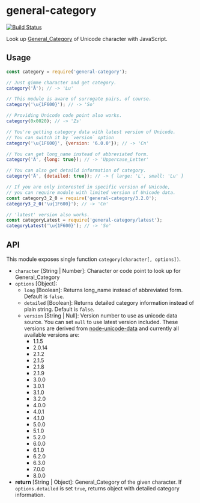 # general-category

[![Build Status](https://travis-ci.org/hakatashi/general-category.svg?branch=master)](https://travis-ci.org/hakatashi/general-category)

Look up [General_Category](http://unicode.org/reports/tr44/#General_Category) of Unicode character with JavaScript.

## Usage

```js
const category = require('general-category');

// Just gimme character and get category.
category('Å'); // -> 'Lu'

// This module is aware of surrogate pairs, of course.
category('\u{1F600}'); // -> 'So'

// Providing Unicode code point also works.
category(0x0020); // -> 'Zs'

// You're getting category data with latest version of Unicode.
// You can switch it by `version` option
category('\u{1F600}', {version: '6.0.0'}); // -> 'Cn'

// You can get long_name instead of abbreviated form.
category('Ä', {long: true}); // -> 'Uppercase_Letter'

// You can also get detaild information of category.
category('Ä', {detailed: true}); // -> { large: 'L', small: 'Lu' }

// If you are only interested in specific version of Unicode,
// you can require module with limited version of Unicode data.
const category3_2_0 = require('general-category/3.2.0');
category3_2_0('\u{1F600}'); // -> 'Cn'

// 'latest' version also works.
const categoryLatest = require('general-category/latest');
categoryLatest('\u{1F600}'); // -> 'So'
```

## API

This module exposes single function `category(character[, options])`.

* `character` [String | Number]: Character or code point to look up for General_Category
* `options` [Object]:
	* `long` [Boolean]: Returns long_name instead of abbreviated form. Default is `false`.
	* `detailed` [Boolean]: Returns detailed category information instead of plain string. Default is `false`.
	* `version` [String | Null]: Version number to use as unicode data source. You can set `null` to use latest version included. These versions are derived from [node-unicode-data](https://github.com/mathiasbynens/node-unicode-data) and currently all available versions are:
		* 1.1.5
		* 2.0.14
		* 2.1.2
		* 2.1.5
		* 2.1.8
		* 2.1.9
		* 3.0.0
		* 3.0.1
		* 3.1.0
		* 3.2.0
		* 4.0.0
		* 4.0.1
		* 4.1.0
		* 5.0.0
		* 5.1.0
		* 5.2.0
		* 6.0.0
		* 6.1.0
		* 6.2.0
		* 6.3.0
		* 7.0.0
		* 8.0.0
* **return** [String | Object]: General_Category of the given character. If `options.detailed` is set `true`, returns object with detailed category information.
